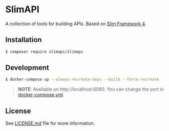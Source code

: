 # SlimAPI
A collection of tools for building APIs. Based on [Slim Framework 4][link-slim].

## Installation
``` bash
$ composer require slimapi/slimapi
```

## Development
```bash
$ docker-compose up --always-recreate-deps --build --force-recreate
```
> **NOTE**: Available on http://localhost:8080. You can change the port in [docker-compose.yml](docker-compose.yml)

## License
See [LICENSE.md](LICENSE.md) file for more information.

[link-slim]: http://www.slimframework.com
